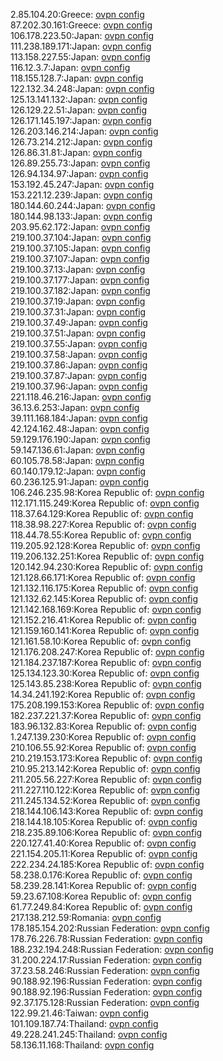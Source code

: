 2.85.104.20:Greece: [ovpn config](vpn/2_85_104_20.ovpn)  
87.202.30.161:Greece: [ovpn config](vpn/87_202_30_161.ovpn)  
106.178.223.50:Japan: [ovpn config](vpn/106_178_223_50.ovpn)  
111.238.189.171:Japan: [ovpn config](vpn/111_238_189_171.ovpn)  
113.158.227.55:Japan: [ovpn config](vpn/113_158_227_55.ovpn)  
116.12.3.7:Japan: [ovpn config](vpn/116_12_3_7.ovpn)  
118.155.128.7:Japan: [ovpn config](vpn/118_155_128_7.ovpn)  
122.132.34.248:Japan: [ovpn config](vpn/122_132_34_248.ovpn)  
125.13.141.132:Japan: [ovpn config](vpn/125_13_141_132.ovpn)  
126.129.22.51:Japan: [ovpn config](vpn/126_129_22_51.ovpn)  
126.171.145.197:Japan: [ovpn config](vpn/126_171_145_197.ovpn)  
126.203.146.214:Japan: [ovpn config](vpn/126_203_146_214.ovpn)  
126.73.214.212:Japan: [ovpn config](vpn/126_73_214_212.ovpn)  
126.86.31.81:Japan: [ovpn config](vpn/126_86_31_81.ovpn)  
126.89.255.73:Japan: [ovpn config](vpn/126_89_255_73.ovpn)  
126.94.134.97:Japan: [ovpn config](vpn/126_94_134_97.ovpn)  
153.192.45.247:Japan: [ovpn config](vpn/153_192_45_247.ovpn)  
153.221.12.239:Japan: [ovpn config](vpn/153_221_12_239.ovpn)  
180.144.60.244:Japan: [ovpn config](vpn/180_144_60_244.ovpn)  
180.144.98.133:Japan: [ovpn config](vpn/180_144_98_133.ovpn)  
203.95.62.172:Japan: [ovpn config](vpn/203_95_62_172.ovpn)  
219.100.37.104:Japan: [ovpn config](vpn/219_100_37_104.ovpn)  
219.100.37.105:Japan: [ovpn config](vpn/219_100_37_105.ovpn)  
219.100.37.107:Japan: [ovpn config](vpn/219_100_37_107.ovpn)  
219.100.37.13:Japan: [ovpn config](vpn/219_100_37_13.ovpn)  
219.100.37.177:Japan: [ovpn config](vpn/219_100_37_177.ovpn)  
219.100.37.182:Japan: [ovpn config](vpn/219_100_37_182.ovpn)  
219.100.37.19:Japan: [ovpn config](vpn/219_100_37_19.ovpn)  
219.100.37.31:Japan: [ovpn config](vpn/219_100_37_31.ovpn)  
219.100.37.49:Japan: [ovpn config](vpn/219_100_37_49.ovpn)  
219.100.37.51:Japan: [ovpn config](vpn/219_100_37_51.ovpn)  
219.100.37.55:Japan: [ovpn config](vpn/219_100_37_55.ovpn)  
219.100.37.58:Japan: [ovpn config](vpn/219_100_37_58.ovpn)  
219.100.37.86:Japan: [ovpn config](vpn/219_100_37_86.ovpn)  
219.100.37.87:Japan: [ovpn config](vpn/219_100_37_87.ovpn)  
219.100.37.96:Japan: [ovpn config](vpn/219_100_37_96.ovpn)  
221.118.46.216:Japan: [ovpn config](vpn/221_118_46_216.ovpn)  
36.13.6.253:Japan: [ovpn config](vpn/36_13_6_253.ovpn)  
39.111.168.184:Japan: [ovpn config](vpn/39_111_168_184.ovpn)  
42.124.162.48:Japan: [ovpn config](vpn/42_124_162_48.ovpn)  
59.129.176.190:Japan: [ovpn config](vpn/59_129_176_190.ovpn)  
59.147.136.61:Japan: [ovpn config](vpn/59_147_136_61.ovpn)  
60.105.78.58:Japan: [ovpn config](vpn/60_105_78_58.ovpn)  
60.140.179.12:Japan: [ovpn config](vpn/60_140_179_12.ovpn)  
60.236.125.91:Japan: [ovpn config](vpn/60_236_125_91.ovpn)  
106.246.235.98:Korea Republic of: [ovpn config](vpn/106_246_235_98.ovpn)  
112.171.115.249:Korea Republic of: [ovpn config](vpn/112_171_115_249.ovpn)  
118.37.64.129:Korea Republic of: [ovpn config](vpn/118_37_64_129.ovpn)  
118.38.98.227:Korea Republic of: [ovpn config](vpn/118_38_98_227.ovpn)  
118.44.78.55:Korea Republic of: [ovpn config](vpn/118_44_78_55.ovpn)  
119.205.92.128:Korea Republic of: [ovpn config](vpn/119_205_92_128.ovpn)  
119.206.132.251:Korea Republic of: [ovpn config](vpn/119_206_132_251.ovpn)  
120.142.94.230:Korea Republic of: [ovpn config](vpn/120_142_94_230.ovpn)  
121.128.66.171:Korea Republic of: [ovpn config](vpn/121_128_66_171.ovpn)  
121.132.116.175:Korea Republic of: [ovpn config](vpn/121_132_116_175.ovpn)  
121.132.62.145:Korea Republic of: [ovpn config](vpn/121_132_62_145.ovpn)  
121.142.168.169:Korea Republic of: [ovpn config](vpn/121_142_168_169.ovpn)  
121.152.216.41:Korea Republic of: [ovpn config](vpn/121_152_216_41.ovpn)  
121.159.160.141:Korea Republic of: [ovpn config](vpn/121_159_160_141.ovpn)  
121.161.58.10:Korea Republic of: [ovpn config](vpn/121_161_58_10.ovpn)  
121.176.208.247:Korea Republic of: [ovpn config](vpn/121_176_208_247.ovpn)  
121.184.237.187:Korea Republic of: [ovpn config](vpn/121_184_237_187.ovpn)  
125.134.123.30:Korea Republic of: [ovpn config](vpn/125_134_123_30.ovpn)  
125.143.85.238:Korea Republic of: [ovpn config](vpn/125_143_85_238.ovpn)  
14.34.241.192:Korea Republic of: [ovpn config](vpn/14_34_241_192.ovpn)  
175.208.199.153:Korea Republic of: [ovpn config](vpn/175_208_199_153.ovpn)  
182.237.221.37:Korea Republic of: [ovpn config](vpn/182_237_221_37.ovpn)  
183.96.132.83:Korea Republic of: [ovpn config](vpn/183_96_132_83.ovpn)  
1.247.139.230:Korea Republic of: [ovpn config](vpn/1_247_139_230.ovpn)  
210.106.55.92:Korea Republic of: [ovpn config](vpn/210_106_55_92.ovpn)  
210.219.153.173:Korea Republic of: [ovpn config](vpn/210_219_153_173.ovpn)  
210.95.213.142:Korea Republic of: [ovpn config](vpn/210_95_213_142.ovpn)  
211.205.56.227:Korea Republic of: [ovpn config](vpn/211_205_56_227.ovpn)  
211.227.110.122:Korea Republic of: [ovpn config](vpn/211_227_110_122.ovpn)  
211.245.134.52:Korea Republic of: [ovpn config](vpn/211_245_134_52.ovpn)  
218.144.106.143:Korea Republic of: [ovpn config](vpn/218_144_106_143.ovpn)  
218.144.18.105:Korea Republic of: [ovpn config](vpn/218_144_18_105.ovpn)  
218.235.89.106:Korea Republic of: [ovpn config](vpn/218_235_89_106.ovpn)  
220.127.41.40:Korea Republic of: [ovpn config](vpn/220_127_41_40.ovpn)  
221.154.205.11:Korea Republic of: [ovpn config](vpn/221_154_205_11.ovpn)  
222.234.24.185:Korea Republic of: [ovpn config](vpn/222_234_24_185.ovpn)  
58.238.0.176:Korea Republic of: [ovpn config](vpn/58_238_0_176.ovpn)  
58.239.28.141:Korea Republic of: [ovpn config](vpn/58_239_28_141.ovpn)  
59.23.67.108:Korea Republic of: [ovpn config](vpn/59_23_67_108.ovpn)  
61.77.249.84:Korea Republic of: [ovpn config](vpn/61_77_249_84.ovpn)  
217.138.212.59:Romania: [ovpn config](vpn/217_138_212_59.ovpn)  
178.185.154.202:Russian Federation: [ovpn config](vpn/178_185_154_202.ovpn)  
178.76.226.78:Russian Federation: [ovpn config](vpn/178_76_226_78.ovpn)  
188.232.194.248:Russian Federation: [ovpn config](vpn/188_232_194_248.ovpn)  
31.200.224.17:Russian Federation: [ovpn config](vpn/31_200_224_17.ovpn)  
37.23.58.246:Russian Federation: [ovpn config](vpn/37_23_58_246.ovpn)  
90.188.92.196:Russian Federation: [ovpn config](vpn/90_188_92_196.ovpn)  
90.188.92.196:Russian Federation: [ovpn config](vpn/90_188_92_196.ovpn)  
92.37.175.128:Russian Federation: [ovpn config](vpn/92_37_175_128.ovpn)  
122.99.21.46:Taiwan: [ovpn config](vpn/122_99_21_46.ovpn)  
101.109.187.74:Thailand: [ovpn config](vpn/101_109_187_74.ovpn)  
49.228.241.245:Thailand: [ovpn config](vpn/49_228_241_245.ovpn)  
58.136.11.168:Thailand: [ovpn config](vpn/58_136_11_168.ovpn)  
